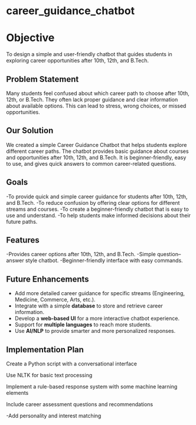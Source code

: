 # career_guidance_chatbot
# **Objective**
To design a simple and user-friendly chatbot that guides students in exploring career opportunities after 10th, 12th, and B.Tech.

##  Problem Statement
Many students feel confused about which career path to choose after 10th, 12th, or B.Tech. They often lack proper guidance and clear information about available options. This can lead to stress, wrong choices, or missed opportunities.

##  Our Solution
We created a simple Career Guidance Chatbot that helps students explore different career paths. The chatbot provides basic guidance about courses and opportunities after 10th, 12th, and B.Tech. It is beginner-friendly, easy to use, and gives quick answers to common career-related questions.

##  Goals
-To provide quick and simple career guidance for students after 10th, 12th, and B.Tech.
-To reduce confusion by offering clear options for different streams and courses.
-To create a beginner-friendly chatbot that is easy to use and understand.
-To help students make informed decisions about their future paths.

##  Features
-Provides career options after 10th, 12th, and B.Tech.
-Simple question–answer style chatbot.
-Beginner-friendly interface with easy commands.

## Future Enhancements  
- Add more detailed career guidance for specific streams (Engineering, Medicine, Commerce, Arts, etc.).  
- Integrate with a simple **database** to store and retrieve career information.  
- Develop a **web-based UI** for a more interactive chatbot experience.  
- Support for **multiple languages** to reach more students.  
- Use **AI/NLP** to provide smarter and more personalized responses.  

## Implementation Plan
Create a Python script with a conversational interface

Use NLTK for basic text processing

Implement a rule-based response system with some machine learning elements

Include career assessment questions and recommendations

-Add personality and interest matching
